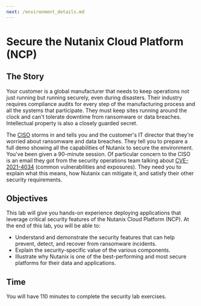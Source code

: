 ```yaml
---
next: /environment_details.md
---
```


# Secure the Nutanix Cloud Platform (NCP)

## The Story
 
Your customer is a global manufacturer that needs to keep operations not just running but running securely, even during disasters. Their industry requires compliance audits for every step of the manufacturing process and all the systems that participate. They must keep sites running around the clock and can't tolerate downtime from ransomware or data breaches. Intellectual property is also a closely guarded secret. 

The [CISO](https://en.wikipedia.org/wiki/Chief_information_security_officer) storms in and tells you and the customer's IT director that they're worried about ransomware and data breaches. They tell you to prepare a full demo showing all the capabilities of Nutanix to secure the environment. You've been given a 90-minute session. Of particular concern to the CISO is an email they got from the security operations team talking about [CVE-2021-4034](https://nvd.nist.gov/vuln/detail/cve-2021-4034) (common vulnerabilities and exposures). They need you to explain what this means, how Nutanix can mitigate it, and satisfy their other security requirements.

## Objectives 

This lab will give you hands-on experience deploying applications that leverage critical security features of the Nutanix Cloud Platform (NCP). At the end of this lab, you will be able to:

 - Understand and demonstrate the security features that can help prevent, detect, and recover from ransomware incidents.
 - Explain the security-specific value of the various components.
 - Illustrate why Nutanix is one of the best-performing and most secure platforms for their data and applications.

## Time

You will have 110 minutes to complete the security lab exercises.
